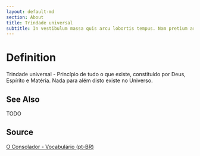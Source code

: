 ```yaml
---
layout: default-md
section: About
title: Trindade universal
subtitle: In vestibulum massa quis arcu lobortis tempus. Nam pretium arcu in odio vulputate luctus.
---
```


# Definition
Trindade universal - Princípio de tudo o que existe, constituído por Deus, Espírito e Matéria. Nada para além disto existe no Universo. 

## See Also
TODO

## Source
[O Consolador - Vocabulário (pt-BR)](http://www.oconsolador.com.br/linkfixo/vocabulario/principal.html)
